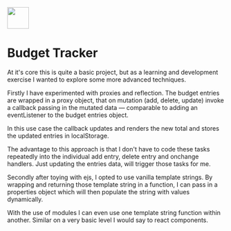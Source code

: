 <img src='rpg-digital.ico' width='50'/>

# Budget Tracker
At it's core this is quite a basic project, but as a learning and development exercise I wanted to explore some more advanced techniques.

Firstly I have experimented with proxies and reflection. The budget entries are wrapped in a proxy object, that on mutation (add, delete, update) invoke a callback passing in the mutated data — comparable to adding an eventListener to the budget entries object.

In this use case the callback updates and renders the new total and stores the updated entries in localStorage.

The advantage to this approach is that I don't have to code these tasks repeatedly into the individual add entry, delete entry and onchange handlers. Just updating the entries data, will trigger those tasks for me.

Secondly after toying with ejs, I opted to use vanilla template strings. By wrapping and returning those template string in a function, I can pass in a properties object which will then populate the string with values dynamically.

With the use of modules I can even use one template string function within another. Similar on a very basic level I would say to react components.
